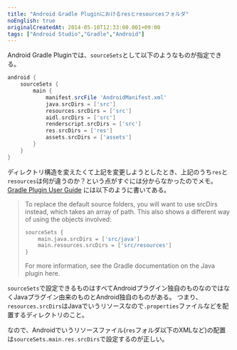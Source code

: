 ```yaml
---
title: "Android Gradle Pluginにおけるresとresourcesフォルダ"
noEnglish: true
originalCreatedAt: 2014-05-10T12:33:00.001+09:00
tags: ["Android Studio","Gradle","Android"]
---
```

Android Gradle Pluginでは、`sourceSets`として以下のようなものが指定できる。
<!--more-->
```groovy
android {
    sourceSets {
        main {
            manifest.srcFile 'AndroidManifest.xml'
            java.srcDirs = ['src']
            resources.srcDirs = ['src']
            aidl.srcDirs = ['src']
            renderscript.srcDirs = ['src']
            res.srcDirs = ['res']
            assets.srcDirs = ['assets']
        }
    }
}
```

ディレクトリ構造を変えたくて上記を変更しようとしたとき、上記のうち`res`と`resources`は何が違うのか？という点がすぐには分からなかったのでメモ。
[Gradle Plugin User Guide](http://tools.android.com/tech-docs/new-build-system/user-guide) には以下のように書いてある。

> To replace the default source folders, you will want to use srcDirs
> instead, which takes an array of path. This also shows a different way
> of using the objects involved:
>
> ```groovy
> sourceSets {
>     main.java.srcDirs = ['src/java']
>     main.resources.srcDirs = ['src/resources']
> }
> ```
>
> For more information, see the Gradle documentation on the Java plugin
> here.

`sourceSets`で設定できるものはすべてAndroidプラグイン独自のものなのではなくJavaプラグイン由来のものとAndroid独自のものがある。
つまり、`resources.srcDirs`はJavaでいうリソースなので`.properties`ファイルなどを配置するディレクトリのこと。

なので、Androidでいうリソースファイル(`res`フォルダ以下のXMLなど)の配置は`sourceSets.main.res.srcDirs`で設定するのが正しい。
